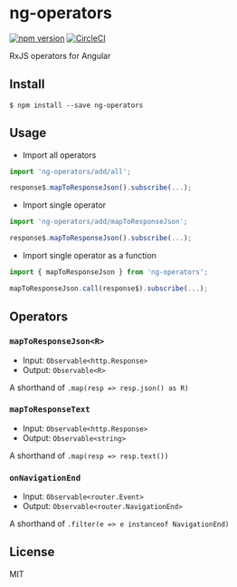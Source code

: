 # ng-operators
[![npm version](https://badge.fury.io/js/ng-operators.svg)](https://badge.fury.io/js/ng-operators)
[![CircleCI](https://circleci.com/gh/laco0416/ng-operators.svg?style=svg)](https://circleci.com/gh/laco0416/ng-operators)

RxJS operators for Angular

## Install

```
$ npm install --save ng-operators
```

## Usage

* Import all operators

```ts
import 'ng-operators/add/all';

response$.mapToResponseJson().subscribe(...);
```

* Import single operator

```ts
import 'ng-operators/add/mapToResponseJson';

response$.mapToResponseJson().subscribe(...);
```

* Import single operator as a function

```ts
import { mapToResponseJson } from 'ng-operators';

mapToResponseJson.call(response$).subscribe(...);
```

## Operators

### `mapToResponseJson<R>`

- Input: `Observable<http.Response>`
- Output: `Observable<R>`

A shorthand of `.map(resp => resp.json() as R)`

### `mapToResponseText`

- Input: `Observable<http.Response>`
- Output: `Observable<string>`

A shorthand of `.map(resp => resp.text())`

### `onNavigationEnd`

- Input: `Observable<router.Event>`
- Output: `Observable<router.NavigationEnd>`

A shorthand of `.filter(e => e instanceof NavigationEnd)`

## License
MIT
